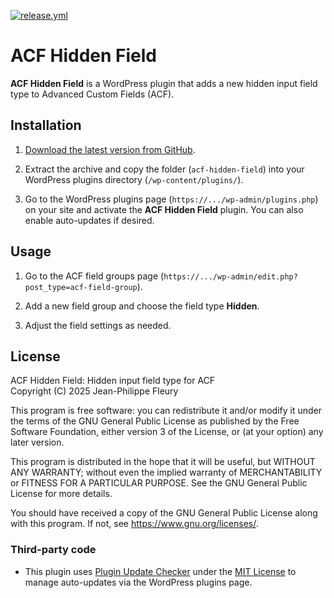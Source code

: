 [![release.yml](https://github.com/jpfleury/acf-hidden-field/actions/workflows/release.yml/badge.svg)](https://github.com/jpfleury/acf-hidden-field/releases)

# ACF Hidden Field

**ACF Hidden Field** is a WordPress plugin that adds a new hidden input field type to Advanced Custom Fields (ACF).

## Installation

1. [Download the latest version from GitHub](https://github.com/jpfleury/acf-hidden-field/releases/latest/download/acf-hidden-field.zip).

2. Extract the archive and copy the folder (`acf-hidden-field`) into your WordPress plugins directory (`/wp-content/plugins/`).

3. Go to the WordPress plugins page (`https://.../wp-admin/plugins.php`) on your site and activate the **ACF Hidden Field** plugin. You can also enable auto-updates if desired.

## Usage

1. Go to the ACF field groups page (`https://.../wp-admin/edit.php?post_type=acf-field-group`).

2. Add a new field group and choose the field type **Hidden**.

3. Adjust the field settings as needed.

## License

ACF Hidden Field: Hidden input field type for ACF  
Copyright (C) 2025  Jean-Philippe Fleury

This program is free software: you can redistribute it and/or modify
it under the terms of the GNU General Public License as published by
the Free Software Foundation, either version 3 of the License, or
(at your option) any later version.

This program is distributed in the hope that it will be useful,
but WITHOUT ANY WARRANTY; without even the implied warranty of
MERCHANTABILITY or FITNESS FOR A PARTICULAR PURPOSE.  See the
GNU General Public License for more details.

You should have received a copy of the GNU General Public License
along with this program.  If not, see <https://www.gnu.org/licenses/>.

### Third-party code

- This plugin uses [Plugin Update Checker](https://github.com/YahnisElsts/plugin-update-checker) under the [MIT License](https://github.com/YahnisElsts/plugin-update-checker/blob/master/license.txt) to manage auto-updates via the WordPress plugins page.
